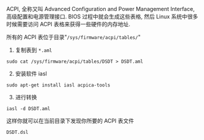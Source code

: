 
ACPI, 全称又叫 Advanced Configuration and Power Management Interface,  高级配置和电源管理接口. BIOS 过程中就会生成这些表格, 然后 Linux 系统中很多时候需要访问 ACPI 表格来获得一些硬件的内存地址.

所有的 ACPI 表位于目录"`/sys/firmware/acpi/tables/`"

1. 复制表到 `*.aml`

`sudo cat /sys/firmware/acpi/tables/DSDT > DSDT.aml`

2. 安装软件 iasl

`sudo apt-get install iasl acpica-tools`

3. 进行转换

`iasl -d DSDT.aml`

这样你就可以在当前目录下发现你所要的 ACPI 表文件

`DSDT.dsl`


